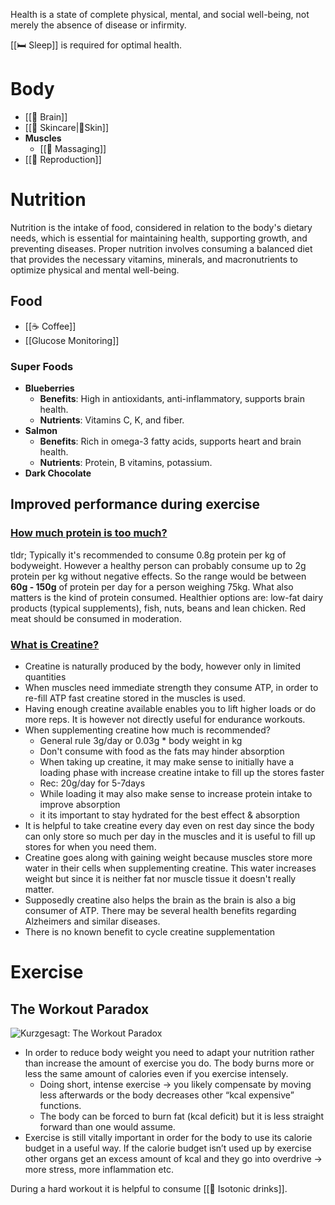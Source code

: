 Health is a state of complete physical, mental, and social well-being, not merely the absence of disease or infirmity.

[[🛏 Sleep]] is required for optimal health.
# Body

- [[🧠 Brain]]
- [[🧴 Skincare|🧴Skin]]
- **Muscles**
	- [[💆 Massaging]]
- [[👶  Reproduction]]

# Nutrition

Nutrition is the intake of food, considered in relation to the body's dietary needs, which is essential for maintaining health, supporting growth, and preventing diseases. Proper nutrition involves consuming a balanced diet that provides the necessary vitamins, minerals, and macronutrients to optimize physical and mental well-being.
## Food

- [[☕ Coffee]]
- [[Glucose Monitoring]]

### Super Foods

* **Blueberries**
	* **Benefits**: High in antioxidants, anti-inflammatory, supports brain health.
	* **Nutrients**: Vitamins C, K, and fiber.
* **Salmon**
	* **Benefits**: Rich in omega-3 fatty acids, supports heart and brain health.
	* **Nutrients**: Protein, B vitamins, potassium.
* **Dark Chocolate**

## Improved performance during exercise

### [How much protein is too much?](https://www.health.harvard.edu/nutrition/when-it-comes-to-protein-how-much-is-too-much)
tldr; Typically it's recommended to consume 0.8g protein per kg of bodyweight. However a healthy person can probably consume up to 2g protein per kg without negative effects. So the range would be between **60g - 150g** of protein per day for a person weighing 75kg. What also matters is the kind of protein consumed. Healthier options are: low-fat dairy products (typical supplements), fish, nuts, beans and lean chicken. Red meat should be consumed in moderation.

### [What is Creatine?](https://www.healthline.com/nutrition/what-is-creatine#brain-health)

* Creatine is naturally produced by the body, however only in limited quantities
* When muscles need immediate strength they consume ATP, in order to re-fill ATP fast creatine stored in the muscles is used.
* Having enough creatine available enables you to lift higher loads or do more reps. It is however not directly useful for endurance workouts.
* When supplementing creatine how much is recommended?
	* General rule 3g/day or 0.03g \* body weight in kg
	* Don't consume with food as the fats may hinder absorption
	* When taking up creatine, it may make sense to initially have a loading phase with increase creatine intake to fill up the stores faster
	* Rec: 20g/day for 5-7days
	* While loading it may also make sense to increase protein intake to improve absorption
	* it its important to stay hydrated for the best effect & absorption
* It is helpful to take creatine every day even on rest day since the body can only store so much per day in the muscles and it is useful to fill up stores for when you need them.
* Creatine goes along with gaining weight because muscles store more water in their cells when supplementing creatine. This water increases weight but since it is neither fat nor muscle tissue it doesn't really matter.
* Supposedly creatine also helps the brain as the brain is also a big consumer of ATP. There may be several health benefits regarding Alzheimers and similar diseases.
* There is no known benefit to cycle creatine supplementation

# Exercise

## The Workout Paradox
![Kurzgesagt: The Workout Paradox](https://www.youtube.com/watch?v=lPrjP4A_X4s)

- In order to reduce body weight you need to adapt your nutrition rather than increase the amount of exercise you do. The body burns more or less the same amount of calories even if you exercise intensely.
	- Doing short, intense exercise → you likely compensate by moving less afterwards or the body decreases other “kcal expensive” functions.
	- The body can be forced to burn fat (kcal deficit) but it is less straight forward than one would assume.
- Exercise is still vitally important in order for the body to use its calorie budget in a useful way. If the calorie budget isn’t used up by exercise other organs get an excess amount of kcal and they go into overdrive → more stress, more inflammation etc.

During a hard workout it is helpful to consume [[🔋 Isotonic drinks]].